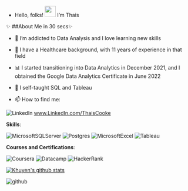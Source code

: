

-  Hello, folks! <img src="https://raw.githubusercontent.com/MartinHeinz/MartinHeinz/master/wave.gif" width="30px"> I’m Thais 

✨ ##About Me in 30 secs✨

- 👀 I’m addicted to Data Analysis and I love learning new skills
- 💉 I have a Healthcare background, with 11 years of experience in that field
- 📊 I started transitioning into Data Analytics in December 2021, and I obtained the Google Data Analytics Certificate in June 2022
- 🌱 I self-taught SQL and Tableau

- 📫 How to find me: 
 

 ![LinkedIn](https://img.shields.io/badge/LinkedIn-0077B5?style=for-the-badge&logo=linkedin&logoColor=white) www.LinkedIn.com/ThaisCooke
 
 
 **Skills**:
 
 ![MicrosoftSQLServer](https://img.shields.io/badge/Microsoft%20SQL%20Server-CC2927?style=for-the-badge&logo=microsoft%20sql%20server&logoColor=white) ![Postgres](https://img.shields.io/badge/postgres-%23316192.svg?style=for-the-badge&logo=postgresql&logoColor=white)  ![MicrosoftExcel](https://img.shields.io/badge/Microsoft_Excel-217346?style=for-the-badge&logo=microsoft-excel&logoColor=white) ![Tableau](https://img.shields.io/badge/Tableau-informational?style=flat&logo=Tableau&logoColor=white&color=2bbc8a)
 
 
 
 
 **Courses and Certifications**:
 
 ![Coursera](https://img.shields.io/badge/Coursera-%230056D2.svg?style=for-the-badge&logo=Coursera&logoColor=white) ![Datacamp](https://img.shields.io/badge/Datacamp-05192D?style=for-the-badge&logo=datacamp&logoColor=03E860) ![HackerRank](https://img.shields.io/badge/-Hackerrank-2EC866?style=for-the-badge&logo=HackerRank&logoColor=white)
 
 

 

[![Khuyen's github stats](https://github-readme-stats.vercel.app/api?username=thaiscooke&count_private=true&show_icons=true&theme=radical&hide_rank=false)](https://github.com/anuraghazra/github-readme-stats)

![github](https://img.shields.io/badge/GitHub-000000?style=for-the-badge&logo=GitHub&logoColor=white)



<!---
ThaisCooke/ThaisCooke is a ✨ special ✨ repository because its `README.md` (this file) appears on your GitHub profile.
You can click the Preview link to take a look at your changes.
--->

